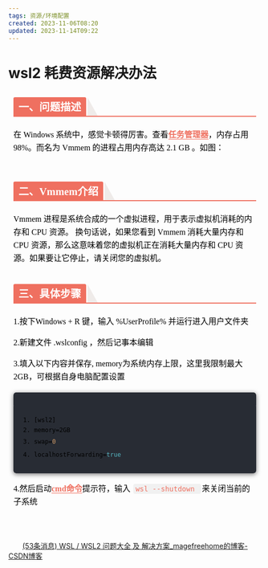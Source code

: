 ```yaml
---
tags: 资源/环境配置
created: 2023-11-06T08:20
updated: 2023-11-14T09:22
---
```

# wsl2 耗费资源解决办法

<div id="nice" style="font-size: 16px; color: black; padding: 0 10px; line-height: 1.6; word-spacing: 0px; letter-spacing: 0px; word-break: break-word; word-wrap: break-word; text-align: left; font-family: Optima-Regular, Optima, PingFangSC-light, PingFangTC-light,
    'PingFang SC', Cambria, Cochin, Georgia, Times, 'Times New Roman', serif;"><span data-type="text"><div><h2 style="margin-top: 30px; margin-bottom: 15px; padding: 0px; font-weight: bold; color: black; border-bottom: 2px solid rgb(239, 112, 96); font-size: 1.3em;"><span class="prefix" style="display: none;"></span><span class="content" style="display: inline-block; font-weight: bold; background: rgb(239, 112, 96); color: #ffffff; padding: 3px 10px 1px; border-top-right-radius: 3px; border-top-left-radius: 3px; margin-right: 3px;">一、问题描述</span><span class="suffix"></span><span style="display: inline-block; vertical-align: bottom; border-bottom: 36px solid #efebe9; border-right: 20px solid transparent;"> </span></h2><p style="font-size: 16px; padding-top: 8px; padding-bottom: 8px; margin: 0; line-height: 26px; color: black;">在 Windows 系统中，感觉卡顿得厉害。查看<a href="https://so.csdn.net/so/search?q=%E4%BB%BB%E5%8A%A1%E7%AE%A1%E7%90%86%E5%99%A8&amp;spm=1001.2101.3001.7020" target="_blank" class="hl hl-1" data-report-click="{&quot;spm&quot;:&quot;1001.2101.3001.7020&quot;,&quot;dest&quot;:&quot;https://so.csdn.net/so/search?q=%E4%BB%BB%E5%8A%A1%E7%AE%A1%E7%90%86%E5%99%A8&amp;spm=1001.2101.3001.7020&quot;,&quot;extra&quot;:&quot;{\&quot;searchword\&quot;:\&quot;任务管理器\&quot;}&quot;}" data-tit="任务管理器" data-pretit="任务管理器" style="text-decoration: none; word-wrap: break-word; font-weight: bold; color: rgb(239, 112, 96); border-bottom: 1px solid rgb(239, 112, 96);">任务管理器</a>，内存占用 98%。而名为 Vmmem 的进程占用内存高达 2.1 GB 。如图：</p><p class="img-center" style="font-size: 16px; padding-top: 8px; padding-bottom: 8px; margin: 0; line-height: 26px; color: black;"><img alt src="https://img-blog.csdnimg.cn/img_convert/486deeedeea1fefda5cb23615b01c3c4.png" style="display: block; margin: 0 auto; max-width: 100%;"></p><h2 style="margin-top: 30px; margin-bottom: 15px; padding: 0px; font-weight: bold; color: black; border-bottom: 2px solid rgb(239, 112, 96); font-size: 1.3em;"><span class="prefix" style="display: none;"></span><span class="content" style="display: inline-block; font-weight: bold; background: rgb(239, 112, 96); color: #ffffff; padding: 3px 10px 1px; border-top-right-radius: 3px; border-top-left-radius: 3px; margin-right: 3px;">二、Vmmem介绍</span><span class="suffix"></span><span style="display: inline-block; vertical-align: bottom; border-bottom: 36px solid #efebe9; border-right: 20px solid transparent;"> </span></h2><p style="font-size: 16px; padding-top: 8px; padding-bottom: 8px; margin: 0; line-height: 26px; color: black;">Vmmem 进程是系统合成的一个虚拟进程，用于表示虚拟机消耗的内存和 CPU 资源。 换句话说，如果您看到 Vmmem 消耗大量内存和 CPU 资源，那么这意味着您的虚拟机正在消耗大量内存和 CPU 资源。如果要让它停止，请关闭您的虚拟机。</p><h2 style="margin-top: 30px; margin-bottom: 15px; padding: 0px; font-weight: bold; color: black; border-bottom: 2px solid rgb(239, 112, 96); font-size: 1.3em;"><span class="prefix" style="display: none;"></span><span class="content" style="display: inline-block; font-weight: bold; background: rgb(239, 112, 96); color: #ffffff; padding: 3px 10px 1px; border-top-right-radius: 3px; border-top-left-radius: 3px; margin-right: 3px;">三、具体步骤</span><span class="suffix"></span><span style="display: inline-block; vertical-align: bottom; border-bottom: 36px solid #efebe9; border-right: 20px solid transparent;"> </span></h2><p style="font-size: 16px; padding-top: 8px; padding-bottom: 8px; margin: 0; line-height: 26px; color: black;">1.按下Windows + R 键，输入 %UserProfile% 并运行进入用户文件夹</p><p style="font-size: 16px; padding-top: 8px; padding-bottom: 8px; margin: 0; line-height: 26px; color: black;">2.新建文件 .wslconfig ，然后记事本编辑</p><p style="font-size: 16px; padding-top: 8px; padding-bottom: 8px; margin: 0; line-height: 26px; color: black;">3.填入以下内容并保存, memory为系统内存上限，这里我限制最大2GB，可根据自身电脑配置设置</p><pre data-index="0" class="custom" style="margin-top: 10px; margin-bottom: 10px; border-radius: 5px; box-shadow: rgba(0, 0, 0, 0.55) 0px 2px 10px;"><span style="display: block; background: url(https://files.mdnice.com/user/3441/876cad08-0422-409d-bb5a-08afec5da8ee.svg); height: 30px; width: 100%; background-size: 40px; background-repeat: no-repeat; background-color: #282c34; margin-bottom: -7px; border-radius: 5px; background-position: 10px 10px;"></span><code class="language-java hljs" style="overflow-x: auto; padding: 16px; color: #abb2bf; display: -webkit-box; font-family: Operator Mono, Consolas, Monaco, Menlo, monospace; font-size: 12px; -webkit-overflow-scrolling: touch; padding-top: 15px; background: #282c34; border-radius: 5px;"><ol class="hljs-ln" style="margin-top: 8px; margin-bottom: 8px; padding-left: 25px; color: black; list-style-type: decimal; width: 100%;"><li><div class="hljs-ln-numbers"><div class="hljs-ln-line hljs-ln-n" data-line-number="1"></div></div><div class="hljs-ln-code"><div class="hljs-ln-line">[wsl2]</div></div></li><li><div class="hljs-ln-numbers"><div class="hljs-ln-line hljs-ln-n" data-line-number="2"></div></div><div class="hljs-ln-code"><div class="hljs-ln-line">memory=2GB</div></div></li><li><div class="hljs-ln-numbers"><div class="hljs-ln-line hljs-ln-n" data-line-number="3"></div></div><div class="hljs-ln-code"><div class="hljs-ln-line">swap=<span class="hljs-number" style="color: #d19a66; line-height: 26px;">0</span></div></div></li><li><div class="hljs-ln-numbers"><div class="hljs-ln-line hljs-ln-n" data-line-number="4"></div></div><div class="hljs-ln-code"><div class="hljs-ln-line">localhostForwarding=<span class="hljs-literal" style="color: #56b6c2; line-height: 26px;">true</span></div></div></li></ol></code><div class="hljs-button {2}" data-title="复制" onclick="hljs.copyCode(event)"></div></pre><p style="font-size: 16px; padding-top: 8px; padding-bottom: 8px; margin: 0; line-height: 26px; color: black;">4.然后启动<a href="https://so.csdn.net/so/search?q=cmd%E5%91%BD%E4%BB%A4&amp;spm=1001.2101.3001.7020" target="_blank" class="hl hl-1" data-report-click="{&quot;spm&quot;:&quot;1001.2101.3001.7020&quot;,&quot;dest&quot;:&quot;https://so.csdn.net/so/search?q=cmd%E5%91%BD%E4%BB%A4&amp;spm=1001.2101.3001.7020&quot;,&quot;extra&quot;:&quot;{\&quot;searchword\&quot;:\&quot;cmd命令\&quot;}&quot;}" data-tit="cmd命令" data-pretit="cmd命令" style="text-decoration: none; word-wrap: break-word; font-weight: bold; color: rgb(239, 112, 96); border-bottom: 1px solid rgb(239, 112, 96);">cmd命令</a>提示符，输入&nbsp;<span style="color:#1c7331;"><code style="font-size: 14px; word-wrap: break-word; padding: 2px 4px; border-radius: 4px; margin: 0 2px; background-color: rgba(27, 31, 35, 0.05); font-family: Operator Mono, Consolas, Monaco, Menlo, monospace; word-break: break-all; color: rgb(239, 112, 96);">wsl --shutdown&nbsp;</code></span>来关闭当前的子系统</p><p style="font-size: 16px; padding-top: 8px; padding-bottom: 8px; margin: 0; line-height: 26px; color: black;">&nbsp;</p></div></div></span>

　　[(53条消息) WSL / WSL2 问题大全 及 解决方案_magefreehome的博客-CSDN博客](https://blog.csdn.net/magefreehome/article/details/107885573?spm=1001.2101.3001.6650.2&utm_medium=distribute.pc_relevant.none-task-blog-2%7Edefault%7ECTRLIST%7ERate-2-107885573-blog-127638402.235%5Ev38%5Epc_relevant_anti_vip&depth_1-utm_source=distribute.pc_relevant.none-task-blog-2%7Edefault%7ECTRLIST%7ERate-2-107885573-blog-127638402.235%5Ev38%5Epc_relevant_anti_vip&utm_relevant_index=5)

　　‍

